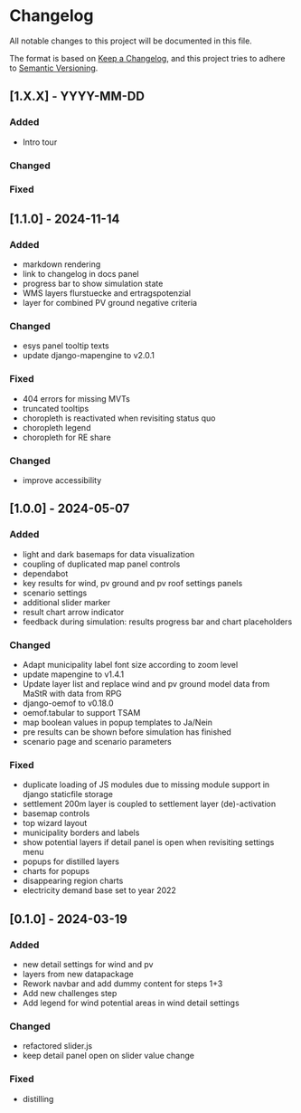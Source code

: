 # Changelog
All notable changes to this project will be documented in this file.

The format is based on [Keep a Changelog](https://keepachangelog.com/en/1.0.0/),
and this project tries to adhere to [Semantic Versioning](https://semver.org/spec/v2.0.0.html).

## [1.X.X] - YYYY-MM-DD
### Added
- Intro tour

### Changed

### Fixed

## [1.1.0] - 2024-11-14
### Added
- markdown rendering
- link to changelog in docs panel
- progress bar to show simulation state
- WMS layers flurstuecke and ertragspotenzial
- layer for combined PV ground negative criteria

### Changed
- esys panel tooltip texts
- update django-mapengine to v2.0.1

### Fixed
- 404 errors for missing MVTs
- truncated tooltips
- choropleth is reactivated when revisiting status quo
- choropleth legend
- choropleth for RE share

### Changed
- improve accessibility

## [1.0.0] - 2024-05-07
### Added
- light and dark basemaps for data visualization
- coupling of duplicated map panel controls
- dependabot
- key results for wind, pv ground and pv roof settings panels
- scenario settings
- additional slider marker
- result chart arrow indicator
- feedback during simulation: results progress bar and chart placeholders

### Changed
- Adapt municipality label font size according to zoom level
- update mapengine to v1.4.1
- Update layer list and replace wind and pv ground model data from MaStR with
  data from RPG
- django-oemof to v0.18.0
- oemof.tabular to support TSAM
- map boolean values in popup templates to Ja/Nein
- pre results can be shown before simulation has finished
- scenario page and scenario parameters

### Fixed
- duplicate loading of JS modules due to missing module support in django staticfile storage
- settlement 200m layer is coupled to settlement layer (de)-activation
- basemap controls
- top wizard layout
- municipality borders and labels
- show potential layers if detail panel is open when revisiting settings menu
- popups for distilled layers
- charts for popups
- disappearing region charts
- electricity demand base set to year 2022

## [0.1.0] - 2024-03-19
### Added
- new detail settings for wind and pv
- layers from new datapackage
- Rework navbar and add dummy content for steps 1+3
- Add new challenges step
- Add legend for wind potential areas in wind detail settings

### Changed
- refactored slider.js
- keep detail panel open on slider value change

### Fixed
- distilling
